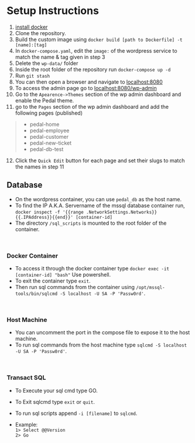 <h1>Setup Instructions</h1>

1. [install docker](https://docs.docker.com/get-docker/)
2. Clone the repository.
3. Build the custom image using ```docker build [path to Dockerfile] -t [name]:[tag]```
4. In ```docker-compose.yaml```, edit the ```image:``` of the wordpress service to match the name & tag given in step 3
5. Delete the ```wp-data/``` folder
6. Inside the root folder of the repository run ```docker-compose up -d```
7. Run ```git stash```
8. You can then open a browser and navigate to [localhost:8080](localhost:8080)
9. To access the admin page go to [localhost:8080/wp-admin](localhost:8080/wp-admin)
10. Go to the ```Apearence->Themes``` section of the wp admin dashboard and enable the Pedal theme.
11. go to the ```Pages``` section of the wp admin dashboard and add the following pages (published)
  > - pedal-home
  > - pedal-employee
  > - pedal-customer
  > - pedal-new-ticket
  > - pedal-db-test
12. Click the ```Quick Edit``` button for each page and set their slugs to match the names in step 11

<h2>Database</h2>

 - On the wordpress container, you can use ```pedal_db``` as the host name. <br>
 - To find the IP A.K.A. Servername of the mssql database container run,<br>
```docker inspect -f '{{range .NetworkSettings.Networks}}{{.IPAddress}}{{end}}' [container-id]```<br>
 - The directory ```/sql_scripts``` is mounted to the root folder of the container.

<br><h3>Docker Container</h3>
- To access it through the docker container type ```docker exec -it [container-id] "bash"``` Use powershell.
- To exit the container type ```exit```.
- Then run sql commands from the container using ```/opt/mssql-tools/bin/sqlcmd -S localhost -U SA -P 'Passw0rd'```.

<br><h3>Host Machine</h3>
- You can uncomment the port in the compose file to expose it to the host machine.
- To run sql commands from the host machine type ```sqlcmd -S localhost -U SA -P 'Passw0rd'```. 

<br><h3>Transact SQL</h3>
- To Execute your sql cmd type GO.
- To Exit sqlcmd type ```exit``` or ```quit```.
- To run sql scripts append ```-i [filename]``` to ```sqlcmd```.

- Example: <br>
    ```1> Select @@Version```<br>
    ```2> Go ```

